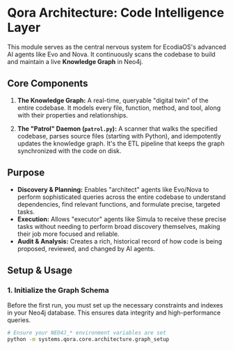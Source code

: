 # Qora Architecture: Code Intelligence Layer

This module serves as the central nervous system for EcodiaOS's advanced AI agents like Evo and Nova. It continuously scans the codebase to build and maintain a live **Knowledge Graph** in Neo4j.

## Core Components

1.  **The Knowledge Graph:** A real-time, queryable "digital twin" of the entire codebase. It models every file, function, method, and tool, along with their properties and relationships.

2.  **The "Patrol" Daemon (`patrol.py`):** A scanner that walks the specified codebase, parses source files (starting with Python), and idempotently updates the knowledge graph. It's the ETL pipeline that keeps the graph synchronized with the code on disk.

## Purpose

-   **Discovery & Planning:** Enables "architect" agents like Evo/Nova to perform sophisticated queries across the entire codebase to understand dependencies, find relevant functions, and formulate precise, targeted tasks.
-   **Execution:** Allows "executor" agents like Simula to receive these precise tasks without needing to perform broad discovery themselves, making their job more focused and reliable.
-   **Audit & Analysis:** Creates a rich, historical record of how code is being proposed, reviewed, and changed by AI agents.

## Setup & Usage

### 1. Initialize the Graph Schema

Before the first run, you must set up the necessary constraints and indexes in your Neo4j database. This ensures data integrity and high-performance queries.

```bash
# Ensure your NEO4J_* environment variables are set
python -m systems.qora.core.architecture.graph_setup